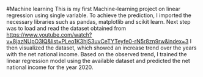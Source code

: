 #Machine learning 
This is my first Machine-learning project on linear regression using single variable. To achieve the prediction, I imported the necessary libraries such as pandas, matplotlib and scikit learn.
Next step was to load and read the dataset obtained from https://www.youtube.com/watch?v=8jazNUpO3lQ&list=PLeo1K3hjS3uvCeTYTeyfe0-rN5r8zn9rw&index=3
I then visualized the dataset, which showed an increase trend over the years with the net national income. 
Based on the observed trend, I trained the linear regression model using the available dataset and predicted the net national income for the year 2020.
